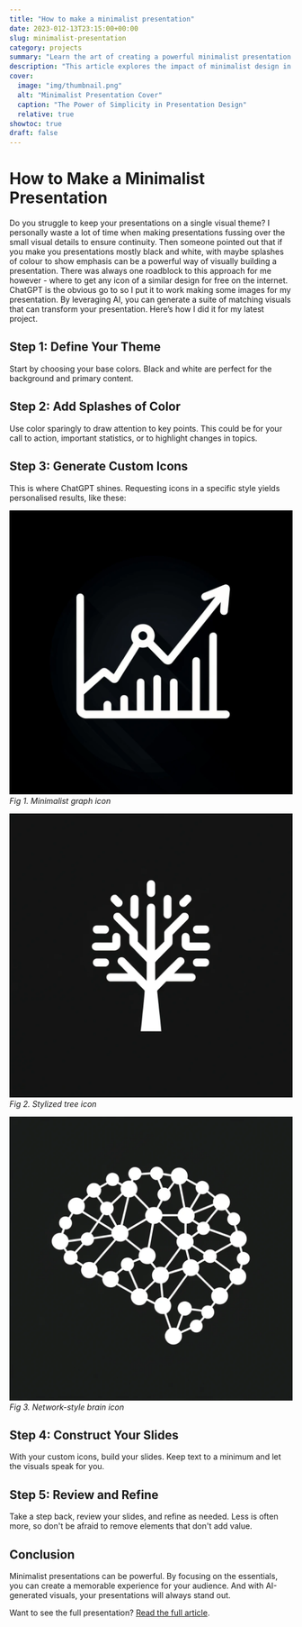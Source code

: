 ```yaml
---
title: "How to make a minimalist presentation"
date: 2023-012-13T23:15:00+00:00
slug: minimalist-presentation
category: projects
summary: "Learn the art of creating a powerful minimalist presentation using custom-generated visuals."
description: "This article explores the impact of minimalist design in presentations and guides you through creating one with custom icons and graphics."
cover:
  image: "img/thumbnail.png"
  alt: "Minimalist Presentation Cover"
  caption: "The Power of Simplicity in Presentation Design"
  relative: true
showtoc: true
draft: false
---
```


# How to Make a Minimalist Presentation

Do you struggle to keep your presentations on a single visual theme? I personally waste a lot of time when making presentations fussing over the small visual details to ensure continuity. Then someone pointed out that if you make you presentations mostly black and white, with maybe splashes of colour to show emphasis can be a powerful way of visually building a presentation. There was always one roadblock to this approach for me however - where to get any icon of a similar design for free on the internet. ChatGPT is the obvious go to so I put it to work making some images for my presentation. By leveraging AI, you can generate a suite of matching visuals that can transform your presentation. Here’s how I did it for my latest project.

## Step 1: Define Your Theme

Start by choosing your base colors. Black and white are perfect for the background and primary content.

## Step 2: Add Splashes of Color

Use color sparingly to draw attention to key points. This could be for your call to action, important statistics, or to highlight changes in topics.

## Step 3: Generate Custom Icons

This is where ChatGPT shines. Requesting icons in a specific style yields personalised results, like these:

![Graph Icon](img/DA9E8F~1.PNG)
*Fig 1. Minimalist graph icon*

![Tree Icon](img/DA7CCC~1.PNG)
*Fig 2. Stylized tree icon*

![Brain Network Icon](img/DA8D5E~1.PNG)
*Fig 3. Network-style brain icon*

## Step 4: Construct Your Slides

With your custom icons, build your slides. Keep text to a minimum and let the visuals speak for you.

## Step 5: Review and Refine

Take a step back, review your slides, and refine as needed. Less is often more, so don't be afraid to remove elements that don't add value.

## Conclusion

Minimalist presentations can be powerful. By focusing on the essentials, you can create a memorable experience for your audience. And with AI-generated visuals, your presentations will always stand out.

Want to see the full presentation? [Read the full article](https://link/articles/2322/).
